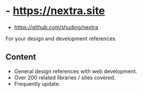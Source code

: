# - https://nextra.site
- https://github.com/shuding/nextra

For your design and development references.

## Content
- General design references with web development.  
- Over 200 related libraries / sites covered.  
- Frequently update.  

